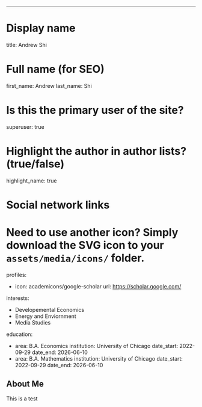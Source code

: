 ---
# Display name
title: Andrew Shi 

# Full name (for SEO)
first_name: Andrew
last_name: Shi

# Is this the primary user of the site?
superuser: true

# Highlight the author in author lists? (true/false)
highlight_name: true

# Social network links
# Need to use another icon? Simply download the SVG icon to your `assets/media/icons/` folder.
profiles:
  - icon: academicons/google-scholar
    url: https://scholar.google.com/

interests:
  - Developemental Economics 
  - Energy and Enviornment 
  - Media Studies

education:
  - area: B.A. Economics 
    institution: University of Chicago 
    date_start: 2022-09-29
    date_end: 2026-06-10
  - area: B.A. Mathematics
    institution: University of Chicago 
    date_start: 2022-09-29
    date_end: 2026-06-10


## About Me

This is a test 
